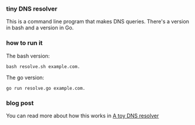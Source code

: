 ### tiny DNS resolver

This is a command line program that makes DNS queries. There's a version in bash and a version in Go.


### how to run it

The bash version:

```
bash resolve.sh example.com.
```

The go version:

```
go run resolve.go example.com.
```

### blog post

You can read more about how this works in [A toy DNS resolver](https://jvns.ca/blog/2022/02/01/a-dns-resolver-in-80-lines-of-go/)
